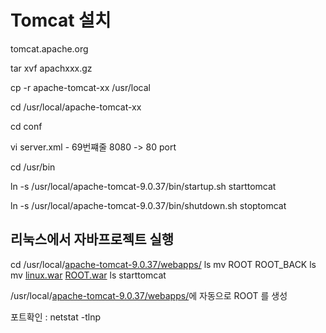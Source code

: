 # Tomcat 설치

tomcat.apache.org

tar xvf apachxxx.gz

cp -r apache-tomcat-xx /usr/local

cd /usr/local/apache-tomcat-xx

cd conf

vi server.xml - 69번쨰줄 8080 -> 80 port

cd /usr/bin

ln -s /usr/local/apache-tomcat-9.0.37/bin/startup.sh starttomcat

ln -s /usr/local/apache-tomcat-9.0.37/bin/shutdown.sh stoptomcat



## 리눅스에서 자바프로젝트 실행

cd /usr/local/[apache-tomcat-9.0.37/webapps/](http://apache-tomcat-9.0.37/webapps/)
ls
mv ROOT ROOT_BACK
ls
mv [linux.war](http://linux.war/) [ROOT.war](http://root.war/)
ls
starttomcat

/usr/local/[apache-tomcat-9.0.37/webapps/](http://apache-tomcat-9.0.37/webapps/)에 자동으로 ROOT 를 생성



포트확인 : netstat -tlnp